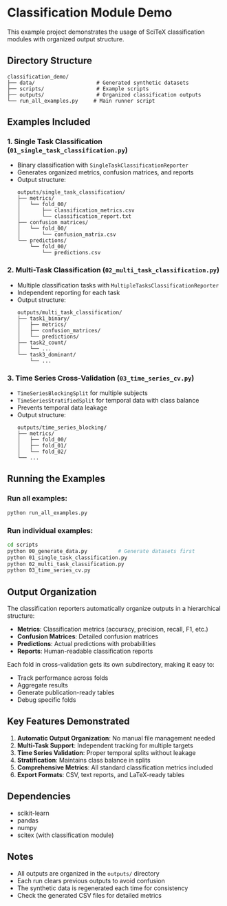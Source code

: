 # Classification Module Demo

This example project demonstrates the usage of SciTeX classification modules with organized output structure.

## Directory Structure

```
classification_demo/
├── data/                    # Generated synthetic datasets
├── scripts/                 # Example scripts
├── outputs/                 # Organized classification outputs
└── run_all_examples.py     # Main runner script
```

## Examples Included

### 1. **Single Task Classification** (`01_single_task_classification.py`)
- Binary classification with `SingleTaskClassificationReporter`
- Generates organized metrics, confusion matrices, and reports
- Output structure:
  ```
  outputs/single_task_classification/
  ├── metrics/
  │   └── fold_00/
  │       ├── classification_metrics.csv
  │       └── classification_report.txt
  ├── confusion_matrices/
  │   └── fold_00/
  │       └── confusion_matrix.csv
  └── predictions/
      └── fold_00/
          └── predictions.csv
  ```

### 2. **Multi-Task Classification** (`02_multi_task_classification.py`)
- Multiple classification tasks with `MultipleTasksClassificationReporter`
- Independent reporting for each task
- Output structure:
  ```
  outputs/multi_task_classification/
  ├── task1_binary/
  │   ├── metrics/
  │   ├── confusion_matrices/
  │   └── predictions/
  ├── task2_count/
  │   └── ...
  └── task3_dominant/
      └── ...
  ```

### 3. **Time Series Cross-Validation** (`03_time_series_cv.py`)
- `TimeSeriesBlockingSplit` for multiple subjects
- `TimeSeriesStratifiedSplit` for temporal data with class balance
- Prevents temporal data leakage
- Output structure:
  ```
  outputs/time_series_blocking/
  ├── metrics/
  │   ├── fold_00/
  │   ├── fold_01/
  │   └── fold_02/
  └── ...
  ```

## Running the Examples

### Run all examples:
```bash
python run_all_examples.py
```

### Run individual examples:
```bash
cd scripts
python 00_generate_data.py          # Generate datasets first
python 01_single_task_classification.py
python 02_multi_task_classification.py
python 03_time_series_cv.py
```

## Output Organization

The classification reporters automatically organize outputs in a hierarchical structure:

- **Metrics**: Classification metrics (accuracy, precision, recall, F1, etc.)
- **Confusion Matrices**: Detailed confusion matrices
- **Predictions**: Actual predictions with probabilities
- **Reports**: Human-readable classification reports

Each fold in cross-validation gets its own subdirectory, making it easy to:
- Track performance across folds
- Aggregate results
- Generate publication-ready tables
- Debug specific folds

## Key Features Demonstrated

1. **Automatic Output Organization**: No manual file management needed
2. **Multi-Task Support**: Independent tracking for multiple targets
3. **Time Series Validation**: Proper temporal splits without leakage
4. **Stratification**: Maintains class balance in splits
5. **Comprehensive Metrics**: All standard classification metrics included
6. **Export Formats**: CSV, text reports, and LaTeX-ready tables

## Dependencies

- scikit-learn
- pandas
- numpy
- scitex (with classification module)

## Notes

- All outputs are organized in the `outputs/` directory
- Each run clears previous outputs to avoid confusion
- The synthetic data is regenerated each time for consistency
- Check the generated CSV files for detailed metrics